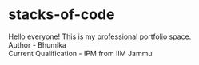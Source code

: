# stacks-of-code
Hello everyone! This is my professional portfolio space.
<br>
Author - Bhumika
<br>
Current Qualification - IPM from IIM Jammu
